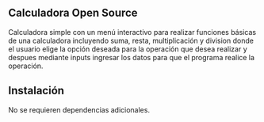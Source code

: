 ## Calculadora Open Source

Calculadora simple con un menú interactivo para realizar funciones básicas de una calculadora incluyendo suma, resta, multiplicación y division donde el usuario elige la opción deseada para la operación que desea realizar y despues mediante inputs ingresar los datos para que el programa realice la operación.

## Instalación

No se requieren dependencias adicionales.